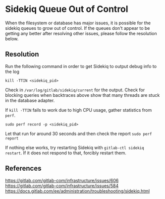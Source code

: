 # Sidekiq Queue Out of Control

When the filesystem or database has major issues, it is possible
for the sidekiq queues to grow out of control. If the queues don't appear
to be getting any better after resolving other issues, please follow
the resolution below.

## Resolution

Run the following command in order to get Sidekiq to output debug info to the log

```
kill -TTIN <sidekiq_pid>
```

Check in `/var/log/gitlab/sidekiq/current` for the output. Check for blocking 
queries when backtraces above show that many threads are stuck in the database adapter.

If `kill -TTIN` fails to work due to high CPU usage, gather statistics from `perf`. 

```
sudo perf record -p <sidekiq_pid>
```

Let that run for around 30 seconds and then check the report `sudo perf report`

If nothing else works, try restarting Sidekiq with `gitlab-ctl sidekiq restart`. If it 
does not respond to that, forcibly restart them.

## References

https://gitlab.com/gitlab-com/infrastructure/issues/606
https://gitlab.com/gitlab-com/infrastructure/issues/584
https://docs.gitlab.com/ee/administration/troubleshooting/sidekiq.html
